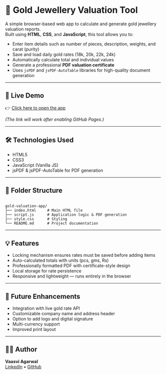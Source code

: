 # 💎 Gold Jewellery Valuation Tool

A simple browser-based web app to calculate and generate gold jewellery valuation reports.  
Built using **HTML**, **CSS**, and **JavaScript**, this tool allows you to:

- Enter item details such as number of pieces, description, weights, and carat (purity)
- Save and load daily gold rates (18k, 20k, 22k, 24k)
- Automatically calculate total and individual values
- Generate a professional **PDF valuation certificate**
- Uses `jsPDF` and `jsPDF-AutoTable` libraries for high-quality document generation

---

## 🚀 Live Demo
👉 [Click here to open the app](https://vaasviagarwal.github.io/jewellery-valuation-tool/)

*(The link will work after enabling GitHub Pages.)*

---

## 🛠️ Technologies Used
- HTML5  
- CSS3  
- JavaScript (Vanilla JS)  
- jsPDF & jsPDF-AutoTable for PDF generation

---

## 📂 Folder Structure
```

gold-valuation-app/
├── index.html     # Main HTML file
├── script.js      # Application logic & PDF generation
├── style.css      # Styling
└── README.md      # Project documentation

```

---

## 💡 Features
- Locking mechanism ensures rates must be saved before adding items  
- Auto-calculated totals with units (pcs, gms, Rs)  
- Professionally formatted PDF with certificate-style design  
- Local storage for rate persistence  
- Responsive and lightweight — runs entirely in the browser

---

## 🔮 Future Enhancements
- Integration with live gold rate API  
- Customizable company name and address header  
- Option to add logo and digital signature  
- Multi-currency support  
- Improved print layout

---

## 👩‍💻 Author
**Vaasvi Agarwal**  
[LinkedIn](https://linkedin.com/in/vaasvi-agarwal) • [GitHub](https://github.com/VaasviAgarwal)

